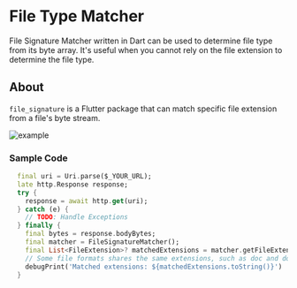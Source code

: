# File Type Matcher

File Signature Matcher written in Dart can be used to determine file type from its byte array.
It's useful when you cannot rely on the file extension to determine the file type.


## About

`file_signature` is a Flutter package that can match specific file extension from a file's byte stream.

![example](https://i.postimg.cc/DzsKKdqf/example.gif)

### Sample Code

```dart
  final uri = Uri.parse($_YOUR_URL);
  late http.Response response;
  try {
    response = await http.get(uri);
  } catch (e) {
    // TODO: Handle Exceptions
  } finally {
    final bytes = response.bodyBytes;
    final matcher = FileSignatureMatcher();
    final List<FileExtension>? matchedExtensions = matcher.getFileExtension(headerBytes: bytes);
    // Some file formats shares the same extensions, such as doc and docx
    debugPrint('Matched extensions: ${matchedExtensions.toString()}')
  }   
```